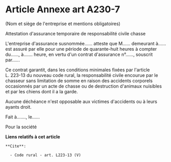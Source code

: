 # Article Annexe art A230-7

(Nom et siège de l'entreprise et mentions obligatoires) 

Attestation d'assurance temporaire de responsabilité civile chasse  

L'entreprise d'assurance susnommée...... atteste que M...... demeurant à...... est assuré par elle pour une période de
quarante-huit heures à compter du......, à....... heure, en vertu d'un contrat d'assurance n°......, souscrit par...... 

Ce contrat garantit, dans les conditions minimales fixées par l'article  
L. 223-13 du nouveau code rural, la responsabilité civile encourue par le chasseur sans limitation de somme en raison des
accidents corporels occasionnés par un acte de chasse ou de destruction d'animaux nuisibles et par les chiens dont il a la
garde. 

Aucune déchéance n'est opposable aux victimes d'accidents ou à leurs ayants droit. 

Fait à......., le...... 

Pour la société

**Liens relatifs à cet article**

	**Cite**:

	  - Code rural - art. L223-13 (V)
